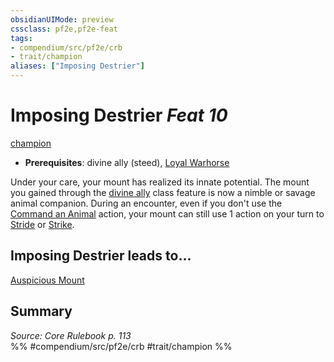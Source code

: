 ```yaml
---
obsidianUIMode: preview
cssclass: pf2e,pf2e-feat
tags:
- compendium/src/pf2e/crb
- trait/champion
aliases: ["Imposing Destrier"]
---
```

# Imposing Destrier  *Feat 10*  
[champion](../../Rules/traits/champion.md)  

- **Prerequisites**: divine ally (steed), [Loyal Warhorse](loyal-warhorse.md)

Under your care, your mount has realized its innate potential. The mount you gained through the [divine ally](divine-ally.md) class feature is now a nimble or savage animal companion. During an encounter, even if you don't use the [Command an Animal](../../Rules/actions/command-an-animal.md) action, your mount can still use 1 action on your turn to [Stride](../../Rules/actions/stride.md) or [Strike](../../Rules/actions/strike.md).

## Imposing Destrier leads to...

[Auspicious Mount](auspicious-mount.md)

## Summary

*Source: Core Rulebook p. 113*  
%% #compendium/src/pf2e/crb #trait/champion %%